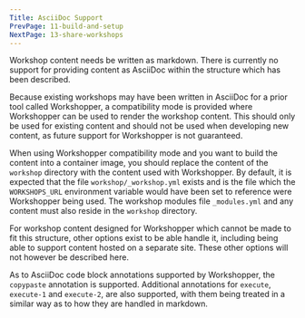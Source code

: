 ```yaml
---
Title: AsciiDoc Support
PrevPage: 11-build-and-setup
NextPage: 13-share-workshops
---
```


Workshop content needs be written as markdown. There is currently no support for providing content as AsciiDoc within the structure which has been described.

Because existing workshops may have been written in AsciiDoc for a prior tool called Workshopper, a compatibility mode is provided where Workshopper can be used to render the workshop content. This should only be used for existing content and should not be used when developing new content, as future support for Workshopper is not guaranteed.

When using Workshopper compatibility mode and you want to build the content into a container image, you should replace the content of the `workshop` directory with the content used with Workshopper. By default, it is expected that the file `workshop/_workshop.yml` exists and is the file which the `WORKSHOPS_URL` environment variable would have been set to reference were Workshopper being used. The workshop modules file `_modules.yml` and any content must also reside in the `workshop` directory.

For workshop content designed for Workshopper which cannot be made to fit this structure, other options exist to be able handle it, including being able to support content hosted on a separate site. These other options will not however be described here.

As to AsciiDoc code block annotations supported by Workshopper, the `copypaste` annotation is supported. Additional annotations for `execute`, `execute-1` and `execute-2`, are also supported, with them being treated in a similar way as to how they are handled in markdown.
